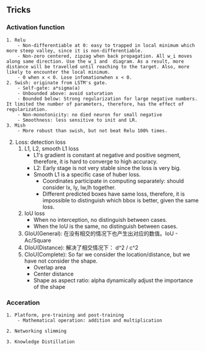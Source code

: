 ## Tricks
### Activation function
	1. Relu
		- Non-differentiable at 0: easy to trapped in local minimum which more steep valley, since it is non-differentiable.
		- Non-zero centered, zipzag when back propagation. All w_i moves along same direction. Use the w_1 and  diagram. As a result, more distance will be travelled until reaching to the target. Also, more likely to encounter the local minimum. 
		- 0 when x < 0. Lose infomationwhen x < 0.
	2. Swish: originate from LSTM's gate.
		- Self-gate: a*sigma(a)
		- Unbounded above: avoid saturation
		- Bounded below: Strong regularization for large negative numbers. It limited the number of parameters, therefore, has the effect of regularization. 
		- Non-monotonicity: no died neuron for small negative
		- Smoothness: less sensitive to init and LR. 
	3. Mish
		- More robust than swish, but not beat Relu 100% times. 


2. Loss: detection loss
	1. L1, L2, smooth L1 loss
		- L1's gradient is constant at negative and positive segment, therefore, it is hard to converge to high accuracy.
		- L2: Early stage is not very stable since the loss is very big.
		- Smooth L1 is a specific case of huber loss. 
			* Coordinates participate in computing separately: should consider lx, ly, lw,lh together. 
			* Different predicted boxes have same loss, therefore, it is impossible to distinguish which bbox is better, given the same loss. 
	2. IoU loss
		- When no interception, no distinguish between cases.
		- When the IoU is the same, no distinguish between cases.
	3. GIoU(General): 在没有相交的情况下也产生出对应的数值。IoU - Ac/Square
	4. DIoU(Distance): 解决了相交情况下： d^2 / c^2
	5. CIoU(Complete): So far we consider the location/distance, but we have not consider the shape. 
		* Overlap area
		* Center distance
		* Shape as aspect ratio: alpha dynamically adjust the importance of the shape


### Acceration
	1. Platform, pre-training and post-training
		- Mathematical operation: addition and multiplication

	2. Networking slimming

	3. Knowledge Distillation







